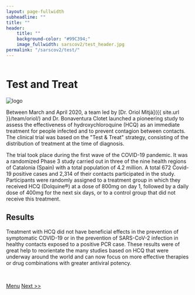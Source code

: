 ```yaml
---
layout: page-fullwidth
subheadline: ""
title: ""
header:
    title: ""
    background-color: "#99C394;"
    image_fullwidth: sarscov2/test_header.jpg
permalink: "/sarscov2/test/"
---
```


<div class="row t10">
	<div class="medium-8 columns b30">
		<h1>Test and Treat</h1>
	</div>
	<div class="medium-4 columns b30">
		<img src="{{ site.urlimg }}sarscov2/sarscov2_logo.png" alt="logo">
	</div>
</div>

Between March and April 2020, a team led by [Dr. Oriol Mitjà]({{ site.url }}/team/oriol/) and Dr. Bonaventura Clotet launched a pioneering study to assess the effectiveness of hydroxychloroquine (HCQ) as an immediate treatment for people infected and to prevent contagion between contacts. The clinical trial was based on the "Test & Treat" strategy, consisting of the distribution of treatment at the time of diagnosis.

The trial took place during the first wave of the COVID-19 pandemic. It was a randomized Phase 3 study carried out in three of the nine health regions of Catalonia (Spain) with a total population of 4.2 million. A total 672 Covid-19 positive cases and 2,314 of their contacts participated in the study. Participants were randomly assigned to a treatment group in which they received HCQ (Dolquine®) at a dose of 800mg on day 1, followed by a daily dose of 400mg for the next six days, or to a control group that did not receive this treatment.

## Results

Treatment with HCQ did not have beneficial effects in the prevention of symptomatic COVID-19 or in the prevention of SARS-CoV-2 infection in healthy contacts exposed to a positive PCR case. These results were of great help to reorientate the many studies based on HCQ that were underway around the world and can now focus on more effective therapies or drug combinations with greater antiviral potency.

<div class="row b30">
	<br>
</div>



<a class="button left r15 tiny radius" href="{{ site.url }}/sarscov2">Menu</a> <a class="button left r15 tiny radius" href="{{ site.url }}/sarscov2/convert/">Next >> </a>
